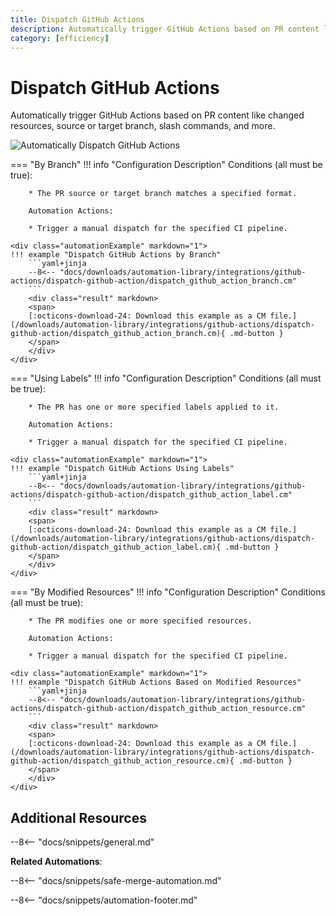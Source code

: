 ```yaml
---
title: Dispatch GitHub Actions
description: Automatically trigger GitHub Actions based on PR content like changed resources, source or target branch, slash commands, and more.
category: [efficiency]
---
```

# Dispatch GitHub Actions


<!-- --8<-- [start:example]-->
Automatically trigger GitHub Actions based on PR content like changed resources, source or target branch, slash commands, and more.

![Automatically Dispatch GitHub Actions](/automations/integrations/github-actions/dispatch-github-action/dispatch-github-action.png)

=== "By Branch"
    !!! info "Configuration Description"
        Conditions (all must be true):

        * The PR source or target branch matches a specified format.

        Automation Actions:

        * Trigger a manual dispatch for the specified CI pipeline.

    <div class="automationExample" markdown="1">
    !!! example "Dispatch GitHub Actions by Branch"
        ```yaml+jinja
        --8<-- "docs/downloads/automation-library/integrations/github-actions/dispatch-github-action/dispatch_github_action_branch.cm"
        ```
        <div class="result" markdown>
        <span>
        [:octicons-download-24: Download this example as a CM file.](/downloads/automation-library/integrations/github-actions/dispatch-github-action/dispatch_github_action_branch.cm){ .md-button }
        </span>
        </div>
    </div>
=== "Using Labels"
    !!! info "Configuration Description"
        Conditions (all must be true):

        * The PR has one or more specified labels applied to it.

        Automation Actions:

        * Trigger a manual dispatch for the specified CI pipeline.

    <div class="automationExample" markdown="1">
    !!! example "Dispatch GitHub Actions Using Labels"
        ```yaml+jinja
        --8<-- "docs/downloads/automation-library/integrations/github-actions/dispatch-github-action/dispatch_github_action_label.cm"
        ```
        <div class="result" markdown>
        <span>
        [:octicons-download-24: Download this example as a CM file.](/downloads/automation-library/integrations/github-actions/dispatch-github-action/dispatch_github_action_label.cm){ .md-button }
        </span>
        </div>
    </div>
=== "By Modified Resources"
    !!! info "Configuration Description"
        Conditions (all must be true):

        * The PR modifies one or more specified resources.

        Automation Actions:

        * Trigger a manual dispatch for the specified CI pipeline.

    <div class="automationExample" markdown="1">
    !!! example "Dispatch GitHub Actions Based on Modified Resources"
        ```yaml+jinja
        --8<-- "docs/downloads/automation-library/integrations/github-actions/dispatch-github-action/dispatch_github_action_resource.cm"
        ```
        <div class="result" markdown>
        <span>
        [:octicons-download-24: Download this example as a CM file.](/downloads/automation-library/integrations/github-actions/dispatch-github-action/dispatch_github_action_resource.cm){ .md-button }
        </span>
        </div>
    </div>
<!-- --8<-- [end:example]-->

## Additional Resources

--8<-- "docs/snippets/general.md"

**Related Automations**:

--8<-- "docs/snippets/safe-merge-automation.md"

--8<-- "docs/snippets/automation-footer.md"
